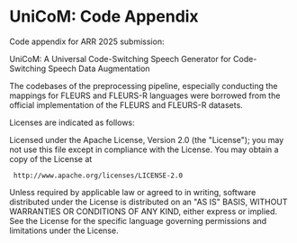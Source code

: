 # UniCoM: Code Appendix

Code appendix for ARR 2025 submission:

UniCoM: A Universal Code-Switching Speech Generator for Code-Switching Speech Data Augmentation

The codebases of the preprocessing pipeline, especially conducting the mappings for FLEURS and FLEURS-R languages were borrowed from the official implementation of the FLEURS and FLEURS-R datasets.

Licenses are indicated as follows:

Licensed under the Apache License, Version 2.0 (the "License");
you may not use this file except in compliance with the License.
You may obtain a copy of the License at

     http://www.apache.org/licenses/LICENSE-2.0

Unless required by applicable law or agreed to in writing, software
distributed under the License is distributed on an "AS IS" BASIS,
WITHOUT WARRANTIES OR CONDITIONS OF ANY KIND, either express or implied.
See the License for the specific language governing permissions and
limitations under the License.

